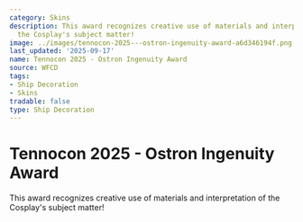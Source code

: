 ```yaml
---
category: Skins
description: This award recognizes creative use of materials and interpretation of
  the Cosplay's subject matter!
image: ../images/tennocon-2025---ostron-ingenuity-award-a6d346194f.png
last_updated: '2025-09-17'
name: Tennocon 2025 - Ostron Ingenuity Award
source: WFCD
tags:
- Ship Decoration
- Skins
tradable: false
type: Ship Decoration
---
```


# Tennocon 2025 - Ostron Ingenuity Award

This award recognizes creative use of materials and interpretation of the Cosplay's subject matter!

